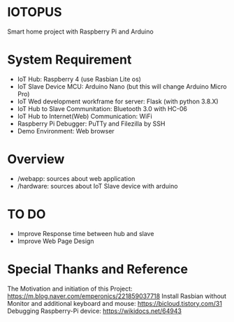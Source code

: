 # IOTOPUS
Smart home project with Raspberry Pi and Arduino

# System Requirement
- IoT Hub: Raspberry 4 (use Rasbian Lite os)
- IoT Slave Device MCU: Arduino Nano (but this will change Arduino Micro Pro)
- IoT Wed development workframe for server: Flask (with python 3.8.X)
- IoT Hub to Slave Communitation: Bluetooth 3.0 with HC-06
- IoT Hub to Internet(Web) Communication: WiFi
- Raspberry Pi Debugger: PuTTy and Filezilla by SSH
- Demo Environment: Web browser

# Overview
- /webapp: sources about web application 
- /hardware: sources about IoT Slave device with arduino

# TO DO
- Improve Response time between hub and slave
- Improve Web Page Design

# Special Thanks and Reference
The Motivation and initiation of this Project: https://m.blog.naver.com/emperonics/221859037718 
Install Rasbian without Monitor and additional keyboard and mouse: https://bicloud.tistory.com/31
Debugging Raspberry-Pi device: https://wikidocs.net/64943